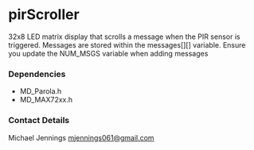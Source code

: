 # pirScroller
32x8 LED matrix display that scrolls a message when the PIR sensor is triggered. Messages are stored within the messages[][] variable. Ensure you update the NUM_MSGS variable when adding messages

### Dependencies
- MD_Parola.h
- MD_MAX72xx.h

### Contact Details
Michael Jennings
mjennings061@gmail.com